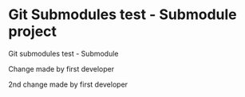 # Git Submodules test - Submodule project

Git submodules test - Submodule

Change made by first developer

2nd change made by first developer
